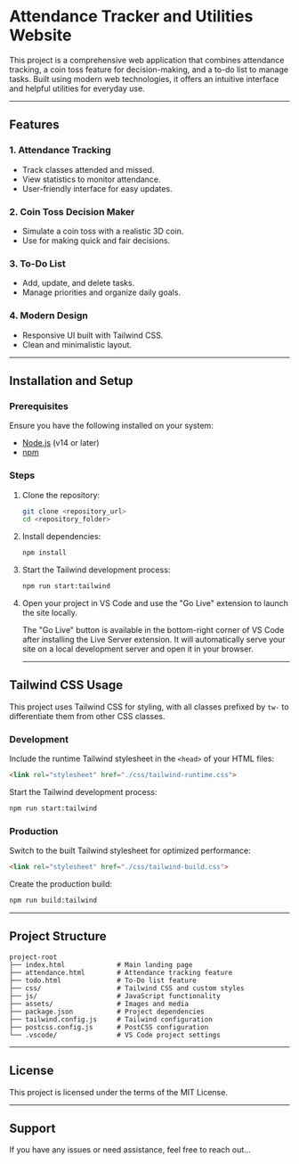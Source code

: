 # Attendance Tracker and Utilities Website

This project is a comprehensive web application that combines attendance tracking, a coin toss feature for decision-making, and a to-do list to manage tasks. Built using modern web technologies, it offers an intuitive interface and helpful utilities for everyday use.

---

## Features

### 1. **Attendance Tracking**
- Track classes attended and missed.
- View statistics to monitor attendance.
- User-friendly interface for easy updates.

### 2. **Coin Toss Decision Maker**
- Simulate a coin toss with a realistic 3D coin.
- Use for making quick and fair decisions.

### 3. **To-Do List**
- Add, update, and delete tasks.
- Manage priorities and organize daily goals.

### 4. **Modern Design**
- Responsive UI built with Tailwind CSS.
- Clean and minimalistic layout.

---

## Installation and Setup

### Prerequisites
Ensure you have the following installed on your system:
- [Node.js](https://nodejs.org/) (v14 or later)
- [npm](https://www.npmjs.com/)

### Steps
1. Clone the repository:
   ```bash
   git clone <repository_url>
   cd <repository_folder>
   ```

2. Install dependencies:
   ```bash
   npm install
   ```

3. Start the Tailwind development process:
   ```bash
   npm run start:tailwind
   ```
4. Open your project in VS Code and use the "Go Live" extension to launch the site locally.

   The "Go Live" button is available in the bottom-right corner of VS Code after installing       the Live Server extension.
   It will automatically serve your site on a local development server and open it in your        browser.
   
   ---

## Tailwind CSS Usage

This project uses Tailwind CSS for styling, with all classes prefixed by `tw-` to differentiate them from other CSS classes.

### Development
Include the runtime Tailwind stylesheet in the `<head>` of your HTML files:
```html
<link rel="stylesheet" href="./css/tailwind-runtime.css">
```

Start the Tailwind development process:
```bash
npm run start:tailwind
```

### Production
Switch to the built Tailwind stylesheet for optimized performance:
```html
<link rel="stylesheet" href="./css/tailwind-build.css">
```

Create the production build:
```bash
npm run build:tailwind
```

---

## Project Structure

```plaintext
project-root
├── index.html             # Main landing page
├── attendance.html        # Attendance tracking feature
├── todo.html              # To-Do list feature
├── css/                   # Tailwind CSS and custom styles
├── js/                    # JavaScript functionality
├── assets/                # Images and media
├── package.json           # Project dependencies
├── tailwind.config.js     # Tailwind configuration
├── postcss.config.js      # PostCSS configuration
└── .vscode/               # VS Code project settings
```

---

## License
This project is licensed under the terms of the MIT License.

---

## Support
If you have any issues or need assistance, feel free to reach out...

